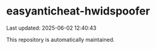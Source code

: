 # easyanticheat-hwidspoofer

Last updated: 2025-06-02 12:40:43

This repository is automatically maintained.
